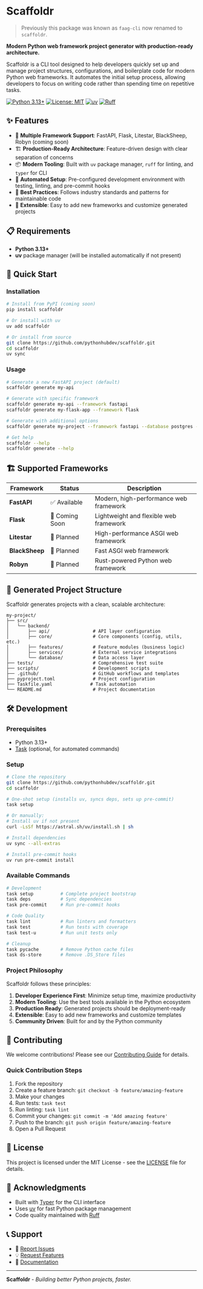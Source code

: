 # Scaffoldr

> Previously this package was known as `faag-cli` now renamed to `scaffoldr`.

**Modern Python web framework project generator with production-ready architecture.**

Scaffoldr is a CLI tool designed to help developers quickly set up and manage project structures, configurations, and boilerplate code for modern Python web frameworks. It automates the initial setup process, allowing developers to focus on writing code rather than spending time on repetitive tasks.

[![Python 3.13+](https://img.shields.io/badge/python-3.13+-blue.svg)](https://www.python.org/downloads/)
[![License: MIT](https://img.shields.io/badge/License-MIT-yellow.svg)](https://opensource.org/licenses/MIT)
[![uv](https://img.shields.io/endpoint?url=https://raw.githubusercontent.com/astral-sh/uv/main/assets/badge/v0.json)](https://github.com/astral-sh/uv)
[![Ruff](https://img.shields.io/endpoint?url=https://raw.githubusercontent.com/astral-sh/ruff/main/assets/badge/v2.json)](https://github.com/astral-sh/ruff)

## ✨ Features

- 🚀 **Multiple Framework Support**: FastAPI, Flask, Litestar, BlackSheep, Robyn (coming soon)
- 🏗️ **Production-Ready Architecture**: Feature-driven design with clear separation of concerns
- 📦 **Modern Tooling**: Built with `uv` package manager, `ruff` for linting, and `typer` for CLI
- 🔧 **Automated Setup**: Pre-configured development environment with testing, linting, and pre-commit hooks
- 📝 **Best Practices**: Follows industry standards and patterns for maintainable code
- 🎯 **Extensible**: Easy to add new frameworks and customize generated projects

## 📋 Requirements

- **Python 3.13+**
- **uv** package manager (will be installed automatically if not present)

## 🚀 Quick Start

### Installation

```bash
# Install from PyPI (coming soon)
pip install scaffoldr

# Or install with uv
uv add scaffoldr

# Or install from source
git clone https://github.com/pythonhubdev/scaffoldr.git
cd scaffoldr
uv sync
```

### Usage

```bash
# Generate a new FastAPI project (default)
scaffoldr generate my-api

# Generate with specific framework
scaffoldr generate my-api --framework fastapi
scaffoldr generate my-flask-app --framework flask

# Generate with additional options
scaffoldr generate my-project --framework fastapi --database postgres --auth jwt

# Get help
scaffoldr --help
scaffoldr generate --help
```

## 🏗️ Supported Frameworks

| Framework | Status | Description |
|-----------|--------|-------------|
| **FastAPI** | ✅ Available | Modern, high-performance web framework |
| **Flask** | 🚧 Coming Soon | Lightweight and flexible web framework |
| **Litestar** | 🚧 Planned | High-performance ASGI web framework |
| **BlackSheep** | 🚧 Planned | Fast ASGI web framework |
| **Robyn** | 🚧 Planned | Rust-powered Python web framework |

## 📁 Generated Project Structure

Scaffoldr generates projects with a clean, scalable architecture:

```
my-project/
├── src/
│   └── backend/
│       ├── api/                # API layer configuration
│       ├── core/               # Core components (config, utils, etc.)
│       ├── features/           # Feature modules (business logic)
│       ├── services/           # External service integrations
│       └── database/           # Data access layer
├── tests/                      # Comprehensive test suite
├── scripts/                    # Development scripts
├── .github/                    # GitHub workflows and templates
├── pyproject.toml              # Project configuration
├── Taskfile.yaml              # Task automation
└── README.md                   # Project documentation
```

## 🛠️ Development

### Prerequisites

- Python 3.13+
- [Task](https://taskfile.dev/) (optional, for automated commands)

### Setup

```bash
# Clone the repository
git clone https://github.com/pythonhubdev/scaffoldr.git
cd scaffoldr

# One-shot setup (installs uv, syncs deps, sets up pre-commit)
task setup

# Or manually:
# Install uv if not present
curl -LsSf https://astral.sh/uv/install.sh | sh

# Install dependencies
uv sync --all-extras

# Install pre-commit hooks
uv run pre-commit install
```

### Available Commands

```bash
# Development
task setup          # Complete project bootstrap
task deps           # Sync dependencies
task pre-commit     # Run pre-commit hooks

# Code Quality
task lint           # Run linters and formatters
task test           # Run tests with coverage
task test-u         # Run unit tests only

# Cleanup
task pycache        # Remove Python cache files
task ds-store       # Remove .DS_Store files
```

### Project Philosophy

Scaffoldr follows these principles:

1. **Developer Experience First**: Minimize setup time, maximize productivity
2. **Modern Tooling**: Use the best tools available in the Python ecosystem
3. **Production Ready**: Generated projects should be deployment-ready
4. **Extensible**: Easy to add new frameworks and customize templates
5. **Community Driven**: Built for and by the Python community

## 🤝 Contributing

We welcome contributions! Please see our [Contributing Guide](CONTRIBUTING.md) for details.

### Quick Contribution Steps

1. Fork the repository
2. Create a feature branch: `git checkout -b feature/amazing-feature`
3. Make your changes
4. Run tests: `task test`
5. Run linting: `task lint`
6. Commit your changes: `git commit -m 'Add amazing feature'`
7. Push to the branch: `git push origin feature/amazing-feature`
8. Open a Pull Request

## 📄 License

This project is licensed under the MIT License - see the [LICENSE](LICENSE) file for details.

## 🙏 Acknowledgments

- Built with [Typer](https://typer.tiangolo.com/) for the CLI interface
- Uses [uv](https://github.com/astral-sh/uv) for fast Python package management
- Code quality maintained with [Ruff](https://github.com/astral-sh/ruff)

## 📞 Support

- 🐛 [Report Issues](https://github.com/pythonhubdev/scaffoldr/issues)
- 💡 [Request Features](https://github.com/pythonhubdev/scaffoldr/issues/new?template=feature_request.md)
- 📖 [Documentation](https://github.com/pythonhubdev/scaffoldr/wiki)

---

**Scaffoldr** - *Building better Python projects, faster.*
